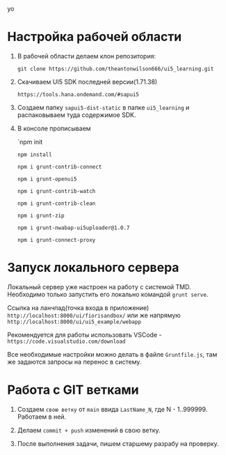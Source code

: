 yo
# Настройка рабочей области

1. В рабочей области делаем клон репозитория: 

    `git clone https://github.com/theantonwilson666/ui5_learning.git`

2. Скачиваем UI5 SDK последней версии(1.71.38)

    `https://tools.hana.ondemand.com/#sapui5`
    
4. Создаем папку `sapui5-dist-static` в папке `ui5_learning` и распаковываем туда содержимое SDK.


5. В консоле прописываем
    
    `npm init
    
    `npm install`
    
    `npm i grunt-contrib-connect`

    `npm i grunt-openui5`

    `npm i grunt-contrib-watch`

    `npm i grunt-contrib-clean`
    
    `npm i grunt-zip`
    
    `npm i grunt-nwabap-ui5uploader@1.0.7`

    `npm i grunt-connect-proxy`

# Запуск локального сервера

Локальный сервер уже настроен на работу с системой TMD. Необходимо только запустить его локально командой `grunt serve`. 

Ссылка на ланчпад(точка входа в приложение) `http://localhost:8000/ui/fiorisandbox/` или же напрямую `http://localhost:8000/ui/ui5_example/webapp`

Рекомендуется для работы использовать VSCode - `https://code.visualstudio.com/download`

Все необходимые настройки можно делать в файле `Gruntfile.js`, там же задаются запросы на перенос в систему.


# Работа с GIT ветками

1. Создаем `свою ветку` от `main` ввида `LastName_N`, где N - 1..999999.
Работаем в ней.

2. Делаем `commit + push` изменений в свою ветку.

3. После выполнения задачи, пишем старшему разрабу на проверку.

